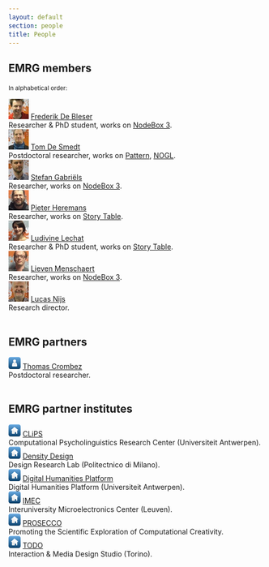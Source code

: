 ```yaml
---
layout: default
section: people
title: People
---
```


<h2>EMRG members</h2>
<p><small>In alphabetical order:</small></p>

<div class="box">
	<img src="/media/people/frederik-s.jpg" />
	<a href="frederik-de-bleser.html">Frederik De Bleser</a><br>Researcher &amp; PhD student, works on 
	<a href="../software/nodebox-3.html" class="tag-software">NodeBox 3</a>.
</div>

<div class="box">
	<img src="/media/people/tom-s.jpg" /> 
	<a href="tom-de-smedt.html">Tom De Smedt</a><br>Postdoctoral researcher, works on 
	<a href="http://www.clips.ua.ac.be/pages/pattern" class="tag-software">Pattern</a>, 
	<a href="../software/nodebox-opengl.html" class="tag-software">NOGL</a>.
</div>

<div class="box">
	<img src="/media/people/stefan-s.jpg" /> 
	<a href="stefan-gabriels.html">Stefan Gabriëls</a><br>Researcher, works on 
	<a href="../software/nodebox-3.html" class="tag-software">NodeBox 3</a>.
</div>

<div class="box">
	<img src="/media/people/pieter-s.jpg" /> 
	<a href="pieter-heremans.html">Pieter Heremans</a><br>Researcher, works on
	<a href="../projects/story-table.html" class="tag-project">Story Table</a>.
</div>

<div class="box">
	<img src="/media/people/ludivine-s.jpg" /> 
	<a href="ludivine-lechat.html">Ludivine Lechat</a><br>Researcher &amp; PhD student, works on
	<a href="../projects/story-table.html" class="tag-project">Story Table</a>.
</div>

<div class="box">
	<img src="/media/people/lieven-s.jpg" /> 
	<a href="lieven-menschaert.html">Lieven Menschaert</a><br>Researcher, works on 
	<a href="../software/nodebox-3.html" class="tag-software">NodeBox 3</a>.
</div>

<div class="box">
	<img src="/media/people/lucas-s.jpg" /> 
	<a href="lucas-nijs.html">Lucas Nijs</a><br>Research director.
</div>

<br>
<h2>EMRG partners</h2>

<div class="box">
	<img src="/media/img/avatar.png" /> 
	<a href="http://www.ua.ac.be/thomas.crombez">Thomas Crombez</a>
	<br>Postdoctoral researcher.
</div>

<br>
<h2>EMRG partner institutes</h2>

<div class="box">
	<img src="/media/img/home.png" /> 
	<a target="_blank" href="http://www.clips.ua.ac.be">CLiPS</a>
	<br>Computational Psycholinguistics Research Center (Universiteit Antwerpen).
</div>

<div class="box">
	<img src="/media/img/home.png" /> 
	<a target="_blank" href="http://www.densitydesign.org">Density Design</a>
	<br>Design Research Lab (Politectnico di Milano).
</div>

<div class="box">
	<img src="/media/img/home.png" /> 
	<a target="_blank" href="http://dighum.uantwerpen.be">Digital Humanities Platform</a>
	<br>Digital Humanities Platform (Universiteit Antwerpen).
</div>

<div class="box">
	<img src="/media/img/home.png" /> 
	<a target="_blank" href="http://www.imec.be">IMEC</a>
	<br>Interuniversity Microelectronics Center (Leuven).
</div>


<div class="box">
	<img src="/media/img/home.png" /> 
	<a target="_blank" href="http://prosecco-network.eu">PROSECCO</a>
	<br>Promoting the Scientific Exploration of Computational Creativity.
</div>

<div class="box">
	<img src="/media/img/home.png" /> 
	<a target="_blank" href="http://www.todo.to.it">TODO</a>
	<br>Interaction &amp; Media Design Studio (Torino).
</div>
